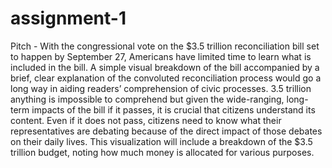 # assignment-1
Pitch - With the congressional vote on the $3.5 trillion reconciliation bill set to happen by September 27, Americans have limited time to learn what is included in the bill. A simple visual breakdown of the bill accompanied by a brief, clear explanation of the convoluted reconciliation process would go a long way in aiding readers’ comprehension of civic processes. 3.5 trillion anything is impossible to comprehend but given the wide-ranging, long-term impacts of the bill if it passes, it is crucial that citizens understand its content. Even if it does not pass, citizens need to know what their representatives are debating because of the direct impact of those debates on their daily lives. This visualization will include a breakdown of the $3.5 trillion budget, noting how much money is allocated for various purposes. 
